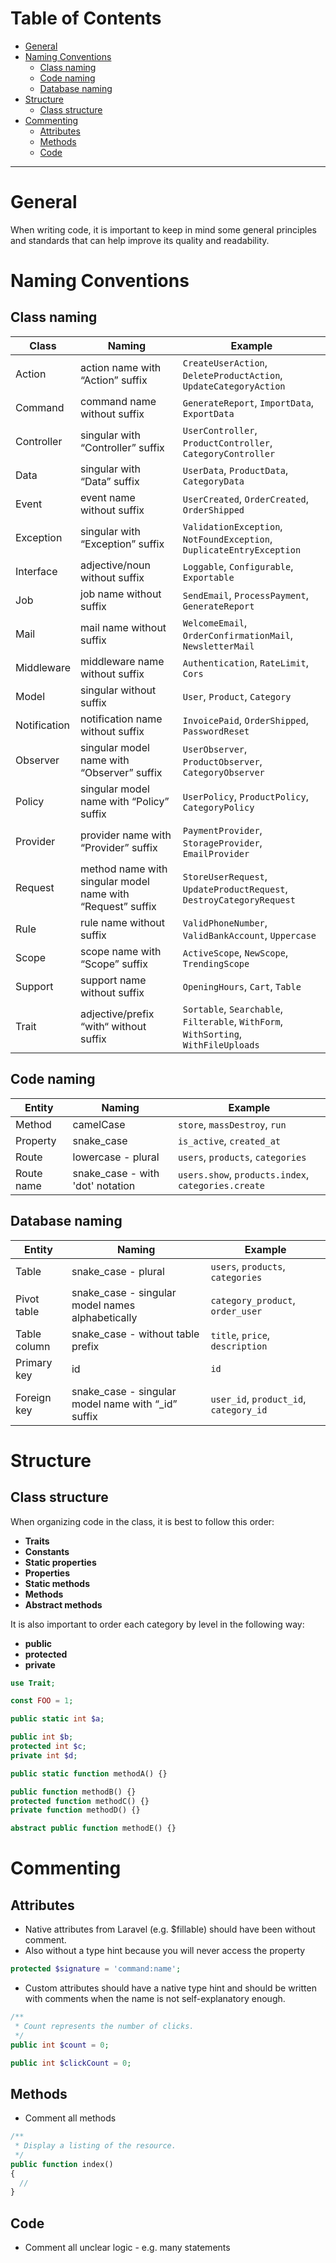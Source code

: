 # Table of Contents

- [General](#general)
- [Naming Conventions](#naming-conventions)
  - [Class naming](#class-naming)
  - [Code naming](#code-naming)
  - [Database naming](#database-naming)
- [Structure](#structure)
  - [Class structure](#class-structure)
- [Commenting](#commenting)
  - [Attributes](#attributes)
  - [Methods](#methods)
  - [Code](#code)

---

# General

When writing code, it is important to keep in mind some general principles and standards that can help improve its quality and readability.

# Naming Conventions

## Class naming

| Class        | Naming                                                     | Example                                                                              |
| ------------ | ---------------------------------------------------------- | ------------------------------------------------------------------------------------ |
| Action       | action name with “Action” suffix                           | `CreateUserAction`, `DeleteProductAction`, `UpdateCategoryAction`                    |
| Command      | command name without suffix                                | `GenerateReport`, `ImportData`, `ExportData`                                         |
| Controller   | singular with “Controller” suffix                          | `UserController`, `ProductController`, `CategoryController`                          |
| Data         | singular with “Data” suffix                                | `UserData`, `ProductData`, `CategoryData`                                            |
| Event        | event name without suffix                                  | `UserCreated`, `OrderCreated`, `OrderShipped`                                        |
| Exception    | singular with “Exception” suffix                           | `ValidationException`, `NotFoundException`, `DuplicateEntryException`                |
| Interface    | adjective/noun without suffix                              | `Loggable`, `Configurable`, `Exportable`                                             |
| Job          | job name without suffix                                    | `SendEmail`, `ProcessPayment`, `GenerateReport`                                      |
| Mail         | mail name without suffix                                   | `WelcomeEmail`, `OrderConfirmationMail`, `NewsletterMail`                            |
| Middleware   | middleware name without suffix                             | `Authentication`, `RateLimit`, `Cors`                                                |
| Model        | singular without suffix                                    | `User`, `Product`, `Category`                                                        |
| Notification | notification name without suffix                           | `InvoicePaid`, `OrderShipped`, `PasswordReset`                                       |
| Observer     | singular model name with “Observer” suffix                 | `UserObserver`, `ProductObserver`, `CategoryObserver`                                |
| Policy       | singular model name with “Policy” suffix                   | `UserPolicy`, `ProductPolicy`, `CategoryPolicy`                                      |
| Provider     | provider name with “Provider” suffix                       | `PaymentProvider`, `StorageProvider`, `EmailProvider`                                |
| Request      | method name with singular model name with “Request” suffix | `StoreUserRequest`, `UpdateProductRequest`, `DestroyCategoryRequest`                 |
| Rule         | rule name without suffix                                   | `ValidPhoneNumber`, `ValidBankAccount`, `Uppercase`                                  |
| Scope        | scope name with “Scope” suffix                             | `ActiveScope`, `NewScope`, `TrendingScope`                                           |
| Support      | support name without suffix                                | `OpeningHours`, `Cart`, `Table`                                                      |
| Trait        | adjective/prefix “with“ without suffix                     | `Sortable`, `Searchable`, `Filterable`, `WithForm`, `WithSorting`, `WithFileUploads` |

## Code naming

| Entity     | Naming                           | Example                                             |
| ---------- | -------------------------------- | --------------------------------------------------- |
| Method     | camelCase                        | `store`, `massDestroy`, `run`                       |
| Property   | snake_case                       | `is_active`, `created_at`                           |
| Route      | lowercase - plural               | `users`, `products`, `categories`                   |
| Route name | snake_case - with 'dot' notation | `users.show`, `products.index`, `categories.create` |

## Database naming

| Entity       | Naming                                              | Example                                |
| ------------ | --------------------------------------------------- | -------------------------------------- |
| Table        | snake_case - plural                                 | `users`, `products`, `categories`      |
| Pivot table  | snake_case - singular model names alphabetically    | `category_product`, `order_user`       |
| Table column | snake_case - without table prefix                   | `title`, `price`, `description`        |
| Primary key  | id                                                  | `id`                                   |
| Foreign key  | snake_case - singular model name with “\_id” suffix | `user_id`, `product_id`, `category_id` |

# Structure

## Class structure

When organizing code in the class, it is best to follow this order:

- **Traits**
- **Constants**
- **Static properties**
- **Properties**
- **Static methods**
- **Methods**
- **Abstract methods**

It is also important to order each category by level in the following way:

- **public**
- **protected**
- **private**

```php
use Trait;

const FOO = 1;

public static int $a;

public int $b;
protected int $c;
private int $d;

public static function methodA() {}

public function methodB() {}
protected function methodC() {}
private function methodD() {}

abstract public function methodE() {}
```

# Commenting

## Attributes

- Native attributes from Laravel (e.g. $fillable) should have been without comment.
- Also without a type hint because you will never access the property

```php
protected $signature = 'command:name';
```

- Custom attributes should have a native type hint and should be written with comments when the name is not self-explanatory enough.

```php
/**
 * Count represents the number of clicks.
 */
public int $count = 0;

public int $clickCount = 0;
```

## Methods

- Comment all methods

```php
/**
 * Display a listing of the resource.
 */
public function index()
{
  //
}
```

## Code

- Comment all unclear logic - e.g. many statements
